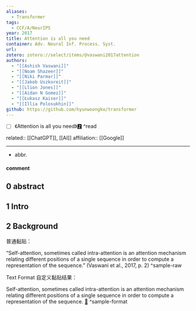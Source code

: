 ```yaml
---
aliases:
  - Transformer
tags:
  - CCF/A/NeurIPS
year: 2017
title: Attention is all you need
container: Adv. Neural Inf. Process. Syst.
url: 
zotero: zotero://select/items/@vaswani2017attention
authors:
  - "[[Ashish Vaswani]]"
  - "[[Noam Shazeer]]"
  - "[[Niki Parmar]]"
  - "[[Jakob Uszkoreit]]"
  - "[[Llion Jones]]"
  - "[[Aidan N Gomez]]"
  - "[[Łukasz Kaiser]]"
  - "[[Illia Polosukhin]]"
github: https://github.com/hyunwoongko/transformer
---
```

- [ ] 《Attention is all you need》[🆉](zotero://select/items/@vaswani2017attention) ^read

related:: [[ChatGPT]], [[AI]]
affiliation:: [[Google]]

---

- abbr.

#### comment

## 0 abstract

## 1 Intro


## 2 Background

普通黏贴：

“Self-attention, sometimes called intra-attention is an attention mechanism relating different positions of a single sequence in order to compute a representation of the sequence.” (Vaswani et al., 2017, p. 2) ^sample-raw


Text Format 自定义黏贴结果：

Self-attention, sometimes called intra-attention is an attention mechanism relating different positions of a single sequence in order to compute a representation of the sequence. [🔖](zotero://open-pdf/library/items/NI67YQF6?page=2&annotation=WUFVWDU8) ^sample-format
